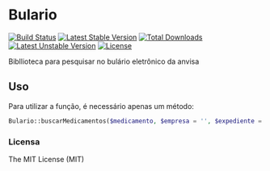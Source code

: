 # Bulario

[![Build Status](https://travis-ci.org/hevertonfreitas/bulario.svg?branch=master)](https://travis-ci.org/hevertonfreitas/bulario)
[![Latest Stable Version](https://poser.pugx.org/hevertonfreitas/bulario/v/stable)](https://packagist.org/packages/hevertonfreitas/bulario)
[![Total Downloads](https://poser.pugx.org/hevertonfreitas/bulario/downloads)](https://packagist.org/packages/hevertonfreitas/bulario)
[![Latest Unstable Version](https://poser.pugx.org/hevertonfreitas/bulario/v/unstable)](https://packagist.org/packages/hevertonfreitas/bulario)
[![License](https://poser.pugx.org/hevertonfreitas/bulario/license)](https://packagist.org/packages/hevertonfreitas/bulario)

Bibllioteca para pesquisar no bulário eletrônico da anvisa

## Uso

Para utilizar a função, é necessário apenas um método:

```php
Bulario::buscarMedicamentos($medicamento, $empresa = '', $expediente = '')
```

### Licensa

The MIT License (MIT)
